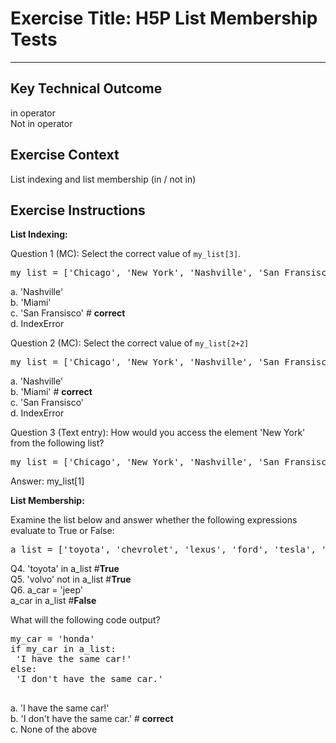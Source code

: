 # Exercise Title: H5P List Membership Tests
---
## Key Technical Outcome
in operator    
Not in operator

## Exercise Context
List indexing and list membership (in / not in)
## Exercise Instructions

<b>List Indexing:</b>

Question 1 (MC): Select the correct value of <code>my_list[3]</code>.<br>

<pre>my_list = ['Chicago', 'New York', 'Nashville', 'San Fransisco', 'Miami']</pre>
 
 a. 'Nashville'<br>
 b. 'Miami' <br>
 c. 'San Fransisco' # <b>correct</b> <br>
 d. IndexError

Question 2 (MC): Select the correct value of <code>my_list[2+2]</code> <br>
<pre>my_list = ['Chicago', 'New York', 'Nashville', 'San Fransisco', 'Miami']</pre>

 a. 'Nashville'<br>
 b. 'Miami' # <b>correct</b><br>
 c. 'San Fransisco'  <br>
 d. IndexError
 
Question 3 (Text entry): How would you access the element 'New York' from the following list?
<pre>my_list = ['Chicago', 'New York', 'Nashville', 'San Fransisco', 'Miami']</pre>
Answer: my_list[1]

<b>List Membership:</b>

Examine the list below and answer whether the following expressions evaluate to True or False:
<pre>a_list = ['toyota', 'chevrolet', 'lexus', 'ford', 'tesla', 'subaru']</pre>

Q4. 'toyota' in a_list #<b>True</b><br>
Q5. 'volvo' not in a_list #<b>True</b> <br>
Q6. a_car = 'jeep'<br>
    a_car in a_list #<b>False</b>


What will the following code output?<br>

<pre>
my_car = 'honda'
if my_car in a_list:
 'I have the same car!'
else:
 'I don't have the same car.'
 </pre>
 
 a. 'I have the same car!' <br>
 b. 'I don't have the same car.' # <b> correct</b> <br>
 c. None of the above
 
 
